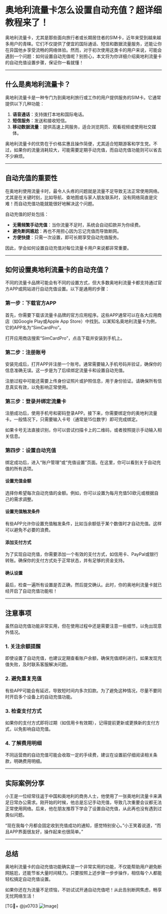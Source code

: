 # 奥地利流量卡怎么设置自动充值？超详细教程来了！

奥地利流量卡，尤其是那些面向旅行者或长期居住者的SIM卡，近年来受到越来越多用户的青睐。它们不仅提供了便宜的国际通话、短信和数据流量服务，还能让你在异国他乡享受流畅的网络体验。然而，对于初次使用这类卡的用户来说，可能会遇到一个问题：如何设置自动充值呢？别担心，本文将为你详细介绍奥地利流量卡的自动充值设置步骤，保证你一看就懂！

---

## 什么是奥地利流量卡？

奥地利流量卡是一种专门为到奥地利旅行或工作的用户提供服务的SIM卡。它通常提供以下几种功能：

1. **语音通话**：支持拨打本地和国际电话。
2. **短信服务**：发送和接收短信。
3. **移动数据流量**：提供高速上网服务，适合浏览网页、观看视频或使用社交媒体。

奥地利流量卡的优势在于价格实惠且操作简便，尤其适合短期游客和学生党。不过，如果你的流量消耗较大，可能需要定期手动充值，而自动充值功能则可以省去不少麻烦。

---

## 自动充值的重要性

在奥地利使用流量卡时，最令人头疼的问题就是流量不足导致无法正常使用网络。尤其是在关键时刻，比如导航、查地图或与家人朋友联系时，没有网络简直是灾难！而自动充值功能就能很好地解决这个问题。

自动充值的好处包括：

- **无需频繁手动充值**：当你流量不足时，系统会自动扣款并为你续费。
- **避免断网尴尬**：再也不用担心因为忘记充值而导致断网。
- **方便快捷**：只需一次设置，即可长期享受自动充值服务。

因此，学会如何设置自动充值对每位流量卡用户来说都非常重要。

---

## 如何设置奥地利流量卡的自动充值？

不同的流量卡品牌可能会有不同的设置方式，但大多数奥地利流量卡都支持通过官方APP或网站进行自动充值设置。以下是通用的步骤：

### 第一步：下载官方APP

首先，你需要下载该流量卡品牌的官方应用程序。这些APP通常可以在各大应用商店（如Google Play或Apple App Store）中找到。以某知名奥地利流量卡为例，它的APP名为“SimCardPro”。

打开应用商店搜索“SimCardPro”，点击下载并安装到手机上。

### 第二步：注册账号

安装完成后，打开APP并注册一个账号。通常需要输入手机号码并验证，确保你的信息准确无误。这一步是为了后续绑定流量卡和设置自动充值。

注册过程中可能还需要上传身份证照片或护照信息，用于身份验证。请确保所有信息真实有效，以免影响正常使用。

### 第三步：登录并绑定流量卡

注册成功后，使用手机号和密码登录APP。接下来，你需要绑定你的奥地利流量卡。一般情况下，只需要输入卡号（通常是15位数字）即可完成绑定。

如果卡号无法直接识别，你可以尝试扫描卡上的二维码，或者按照提示手动输入相关信息。

### 第四步：设置自动充值

绑定成功后，进入“账户管理”或“充值设置”页面。在这里，你可以看到关于自动充值的所有选项。

#### 设置充值金额
选择你希望每次自动充值的金额。例如，你可以设置为每月充值50欧元或根据自己的需求调整。

#### 设置充值触发条件
有些APP允许你设置充值触发条件，比如当余额低于某个数值时才自动充值。这样可以避免不必要的浪费。

#### 添加支付方式
为了实现自动充值，你需要添加一个有效的支付方式，如信用卡、PayPal或银行转账。确保你的支付方式处于正常状态，并有足够的资金支持。

#### 确认设置
最后，检查一遍所有设置是否正确，然后提交确认。此时，你的奥地利流量卡就已经开启了自动充值功能啦！

---

## 注意事项

虽然自动充值功能非常实用，但在使用过程中还是需要注意一些细节，以免出现意外情况。

### 1. 关注余额提醒
即使设置了自动充值，也建议定期查看账户余额，确保充值顺利进行。如果发现充值失败，及时联系客服解决问题。

### 2. 避免重复充值
有些APP可能会有延迟，导致短时间内多次扣款。为了避免这种情况，尽量不要同时开启多个设备上的自动充值功能。

### 3. 检查支付方式
如果你的支付方式即将过期（如信用卡有效期），记得提前更新或更换新的支付方式，以免影响自动充值。

### 4. 了解费用明细
不同运营商的自动充值可能会收取一定的手续费，建议在设置前仔细阅读相关条款，明确费用明细。

---

## 实际案例分享

小王是一位经常往返于中国和奥地利的商务人士，他使用了一张奥地利流量卡来满足日常办公需求。刚开始的时候，他总是忘记手动充值，导致几次重要会议都无法正常使用网络。后来，他在朋友推荐下学会了设置自动充值，从此再也没有遇到过类似问题。

“现在我每个月都会固定收到充值成功的通知，感觉特别安心。”小王笑着说道，“而且APP界面很友好，操作起来也很简单。”

---

## 总结

奥地利流量卡的自动充值功能确实是一个非常实用的功能，不仅能帮助用户避免断网尴尬，还能节省大量时间精力。只要按照上述步骤一步步操作，相信每个人都能轻松搞定自动充值设置。

如果你还在为流量不足烦恼，不妨试试开通自动充值吧！从此告别断网焦虑，畅享无忧网络生活！

[TG💪+ @jx0703 ![Image](https://github.com/user-attachments/assets/dbca1d08-cadb-493c-b0ec-ad6f7a83f270)]